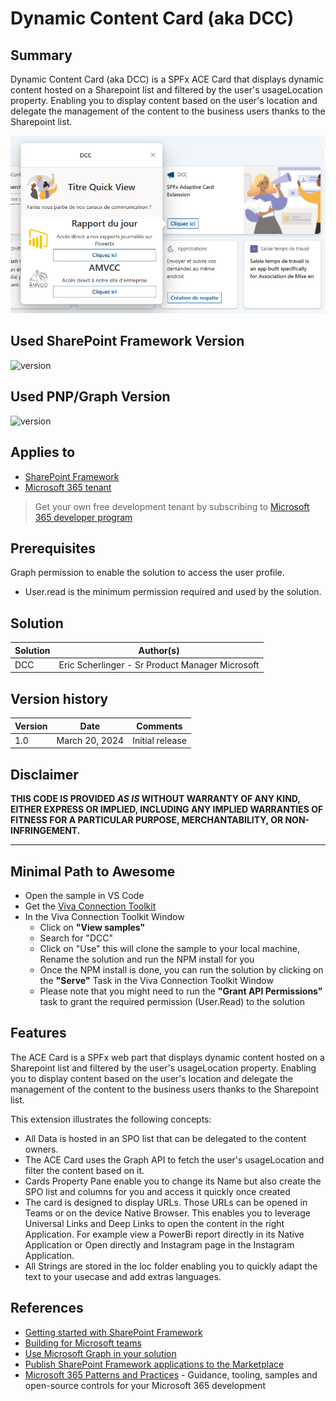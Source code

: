 # Dynamic Content Card (aka DCC)

## Summary

Dynamic Content Card (aka DCC) is a SPFx ACE Card that displays dynamic content hosted on a Sharepoint list and filtered by the user's usageLocation property. Enabling you to display content based on the user's location and delegate the management of the content to the business users thanks to the Sharepoint list.

![DCC](./assets/Image1.png)

## Used SharePoint Framework Version

![version](https://img.shields.io/badge/version-1.18.2-green.svg)

## Used PNP/Graph Version

![version](https://img.shields.io/badge/version-3.24.0-green.svg)

## Applies to

- [SharePoint Framework](https://aka.ms/spfx)
- [Microsoft 365 tenant](https://docs.microsoft.com/en-us/sharepoint/dev/spfx/set-up-your-developer-tenant)

> Get your own free development tenant by subscribing to [Microsoft 365 developer program](http://aka.ms/o365devprogram)

## Prerequisites

 Graph permission to enable the solution to access the user profile. 

- User.read is the minimum permission required and used by the solution.

## Solution

| Solution    | Author(s)                                               |
| ----------- | ------------------------------------------------------- |
| DCC         | Eric Scherlinger - Sr Product Manager Microsoft         |

## Version history

| Version | Date             | Comments        |
| ------- | ---------------- | --------------- |
| 1.0     | March 20, 2024   | Initial release |

## Disclaimer

**THIS CODE IS PROVIDED _AS IS_ WITHOUT WARRANTY OF ANY KIND, EITHER EXPRESS OR IMPLIED, INCLUDING ANY IMPLIED WARRANTIES OF FITNESS FOR A PARTICULAR PURPOSE, MERCHANTABILITY, OR NON-INFRINGEMENT.**

---

## Minimal Path to Awesome

- Open the sample in VS Code
- Get the [Viva Connection Toolkit](https://marketplace.visualstudio.com/items?itemName=m365pnp.viva-connections-toolkit)
- In the Viva Connection Toolkit Window
  - Click on **"View samples"**
  - Search for "DCC"
  - Click on "Use" this will clone the sample to your local machine, Rename the solution and run the NPM install for you
  - Once the NPM install is done, you can run the solution by clicking on the **"Serve"** Task in the Viva Connection Toolkit Window
  - Please note that you might need to run the **"Grant API Permissions"** task to grant the required permission (User.Read) to the solution

## Features

The ACE Card is a SPFx web part that displays dynamic content hosted on a Sharepoint list and filtered by the user's usageLocation property. Enabling you to display content based on the user's location and delegate the management of the content to the business users thanks to the Sharepoint list.

This extension illustrates the following concepts:

- All Data is hosted in an SPO list that can be delegated to the content owners.
- The ACE Card uses the Graph API to fetch the user's usageLocation and filter the content based on it.
- Cards Property Pane enable you to change its Name but also create the SPO list and columns for you and access it quickly once created
- The card is designed to display URLs. Those URLs can be opened in Teams or on the device Native Browser. This enables you to leverage Universal Links and Deep Links to open the content in the right Application. For example view a PowerBi report directly in its Native Application or Open directly and Instagram page in the Instagram Application.
- All Strings are stored in the loc folder enabling you to quickly adapt the text to your usecase and add extras languages.

## References

- [Getting started with SharePoint Framework](https://docs.microsoft.com/en-us/sharepoint/dev/spfx/set-up-your-developer-tenant)
- [Building for Microsoft teams](https://docs.microsoft.com/en-us/sharepoint/dev/spfx/build-for-teams-overview)
- [Use Microsoft Graph in your solution](https://docs.microsoft.com/en-us/sharepoint/dev/spfx/web-parts/get-started/using-microsoft-graph-apis)
- [Publish SharePoint Framework applications to the Marketplace](https://docs.microsoft.com/en-us/sharepoint/dev/spfx/publish-to-marketplace-overview)
- [Microsoft 365 Patterns and Practices](https://aka.ms/m365pnp) - Guidance, tooling, samples and open-source controls for your Microsoft 365 development
